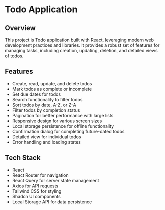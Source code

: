# Todo Application

## Overview

This project is Todo application built with React, leveraging modern web development practices and libraries. It provides a robust set of features for managing tasks, including creation, updating, deletion, and detailed views of todos.

## Features

- Create, read, update, and delete todos
- Mark todos as complete or incomplete
- Set due dates for todos
- Search functionality to filter todos
- Sort todos by date, A-Z, or Z-A
- Filter todos by completion status
- Pagination for better performance with large lists
- Responsive design for various screen sizes
- Local storage persistence for offline functionality
- Confirmation dialog for completing future-dated todos
- Detailed view for individual todos
- Error handling and loading states

## Tech Stack

- React
- React Router for navigation
- React Query for server state management
- Axios for API requests
- Tailwind CSS for styling
- Shadcn UI components
- Local Storage API for data persistence